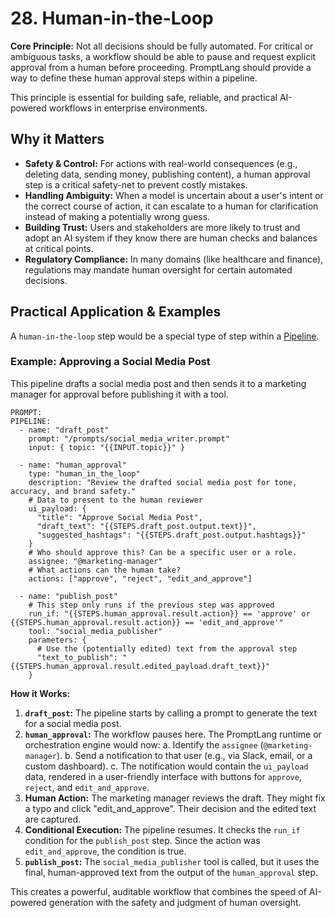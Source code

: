 # 28. Human-in-the-Loop

**Core Principle:** Not all decisions should be fully automated. For critical or ambiguous tasks, a workflow should be able to pause and request explicit approval from a human before proceeding. PromptLang should provide a way to define these human approval steps within a pipeline.

This principle is essential for building safe, reliable, and practical AI-powered workflows in enterprise environments.

## Why it Matters

*   **Safety & Control:** For actions with real-world consequences (e.g., deleting data, sending money, publishing content), a human approval step is a critical safety-net to prevent costly mistakes.
*   **Handling Ambiguity:** When a model is uncertain about a user's intent or the correct course of action, it can escalate to a human for clarification instead of making a potentially wrong guess.
*   **Building Trust:** Users and stakeholders are more likely to trust and adopt an AI system if they know there are human checks and balances at critical points.
*   **Regulatory Compliance:** In many domains (like healthcare and finance), regulations may mandate human oversight for certain automated decisions.

## Practical Application & Examples

A `human-in-the-loop` step would be a special type of step within a [Pipeline](./pipelines_steps.md).

### Example: Approving a Social Media Post

This pipeline drafts a social media post and then sends it to a marketing manager for approval before publishing it with a tool.

```
PROMPT:
PIPELINE:
  - name: "draft_post"
    prompt: "/prompts/social_media_writer.prompt"
    input: { topic: "{{INPUT.topic}}" }

  - name: "human_approval"
    type: "human_in_the_loop"
    description: "Review the drafted social media post for tone, accuracy, and brand safety."
    # Data to present to the human reviewer
    ui_payload: {
      "title": "Approve Social Media Post",
      "draft_text": "{{STEPS.draft_post.output.text}}",
      "suggested_hashtags": "{{STEPS.draft_post.output.hashtags}}"
    }
    # Who should approve this? Can be a specific user or a role.
    assignee: "@marketing-manager"
    # What actions can the human take?
    actions: ["approve", "reject", "edit_and_approve"]

  - name: "publish_post"
    # This step only runs if the previous step was approved
    run_if: "{{STEPS.human_approval.result.action}} == 'approve' or {{STEPS.human_approval.result.action}} == 'edit_and_approve'"
    tool: "social_media_publisher"
    parameters: {
      # Use the (potentially edited) text from the approval step
      "text_to_publish": "{{STEPS.human_approval.result.edited_payload.draft_text}}"
    }
```

**How it Works:**

1.  **`draft_post`:** The pipeline starts by calling a prompt to generate the text for a social media post.
2.  **`human_approval`:** The workflow pauses here. The PromptLang runtime or orchestration engine would now:
    a.  Identify the `assignee` (`@marketing-manager`).
    b.  Send a notification to that user (e.g., via Slack, email, or a custom dashboard).
    c.  The notification would contain the `ui_payload` data, rendered in a user-friendly interface with buttons for `approve`, `reject`, and `edit_and_approve`.
3.  **Human Action:** The marketing manager reviews the draft. They might fix a typo and click "edit_and_approve". Their decision and the edited text are captured.
4.  **Conditional Execution:** The pipeline resumes. It checks the `run_if` condition for the `publish_post` step. Since the action was `edit_and_approve`, the condition is true.
5.  **`publish_post`:** The `social_media_publisher` tool is called, but it uses the final, human-approved text from the output of the `human_approval` step.

This creates a powerful, auditable workflow that combines the speed of AI-powered generation with the safety and judgment of human oversight.
